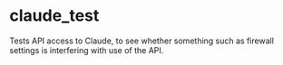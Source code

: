 # claude_test
Tests API access to Claude, to see whether something such as firewall settings is interfering with use of the API.
